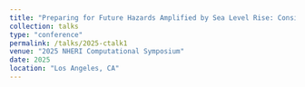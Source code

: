 ```yaml
---
title: "Preparing for Future Hazards Amplified by Sea Level Rise: Considering Impacts to Infrastructure and Intelligent Agents "
collection: talks
type: "conference"
permalink: /talks/2025-ctalk1
venue: "2025 NHERI Computational Symposium"
date: 2025
location: "Los Angeles, CA"
---
```

